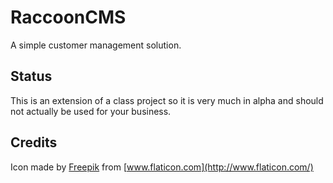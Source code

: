 # RaccoonCMS
A simple customer management solution.

## Status
This is an extension of a class project so it is very much in alpha and should not actually be used for your business.

## Credits
Icon made by [Freepik](https://www.flaticon.com/authors/freepik) from [www.flaticon.com](http://www.flaticon.com/)